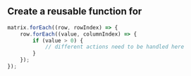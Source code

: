 ## Create a reusable function for


```js
matrix.forEach((row, rowIndex) => {
    row.forEach((value, columnIndex) => {
        if (value > 0) {
            // different actions need to be handled here
        }
    });
});
```
